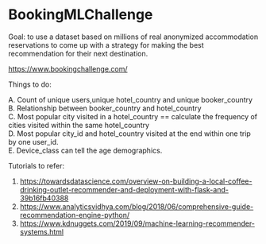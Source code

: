 # BookingMLChallenge

Goal: to use a dataset based on millions of real anonymized accommodation reservations to come up with a strategy for making the best recommendation for their next destination.  

https://www.bookingchallenge.com/


Things to do:


A.	Count of unique users,unique hotel_country and unique booker_country  
B.	Relationship between booker_country and hotel_country  
C.	Most popular city visited in a hotel_country == calculate the frequency of cities visited within the same hotel_country  
D.	Most popular city_id and hotel_country visited at the end within one trip by one user_id.  
E.	Device_class can tell the age demographics.  

Tutorials to refer:
1. https://towardsdatascience.com/overview-on-building-a-local-coffee-drinking-outlet-recommender-and-deployment-with-flask-and-39b16fb40388  
2. https://www.analyticsvidhya.com/blog/2018/06/comprehensive-guide-recommendation-engine-python/
3. https://www.kdnuggets.com/2019/09/machine-learning-recommender-systems.html
